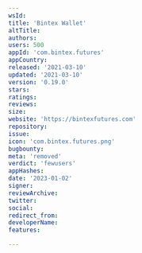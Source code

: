 ```yaml
---
wsId: 
title: 'Bintex Wallet'
altTitle: 
authors: 
users: 500
appId: 'com.bintex.futures'
appCountry: 
released: '2021-03-10'
updated: '2021-03-10'
version: '0.19.0'
stars: 
ratings: 
reviews: 
size: 
website: 'https://bintexfutures.com'
repository: 
issue: 
icon: 'com.bintex.futures.png'
bugbounty: 
meta: 'removed'
verdict: 'fewusers'
appHashes: 
date: '2023-01-02'
signer: 
reviewArchive: 
twitter: 
social: 
redirect_from: 
developerName: 
features: 

---
```


